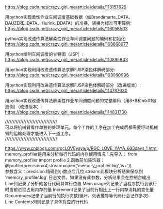 https://blog.csdn.net/crazy_girl_me/article/details/118157629

用python实现柔性作业车间调度基础数据（如Brandimarte_DATA、DAUZERE_DATA、Hurink_DDATA）的准换，转换为标准可用算例:
https://blog.csdn.net/crazy_girl_me/article/details/116058503

python实现改遗传算法解柔性作业车间调度问题的编码和初始化:
https://blog.csdn.net/crazy_girl_me/article/details/108868977

用python绘制车间调度的甘特图（JSP）:
https://blog.csdn.net/crazy_girl_me/article/details/110895843
  

用python实现利用改进遗传算法求解FJSP染色体解码部分:
https://blog.csdn.net/crazy_girl_me/article/details/108960996

用python实现利用改进遗传算法求解FJSP染色体解码部分（改进版本）:
https://blog.csdn.net/crazy_girl_me/article/details/114787030

用python实现改遗传算法解柔性作业车间调度问题的完整编码（用8*8和mk01做测例）（改进版本）:
https://blog.csdn.net/crazy_girl_me/article/details/114831730

//////////////////////////////////\
可以将机械臂看作单独的处理单元，每个工件的工序在加工完成后都需要经过机械臂的运输处理才能进入下一道工序。\
//////////////////////////////////

https://www.cnblogs.com/rgcLOVEyaya/p/RGC_LOVE_YAYA_603days_1.html
memory_profiler是用来分析每行代码的内存使用情况
1.先导入：    from memory_profiler import profile
2.函数前加装饰器：   @profile(precision=4,stream=open('memory_profiler.log','w+'))            
参数含义：precision:精确到小数点后几位 
        stream:此模块分析结果保存到 'memory_profiler.log' 日志文件。如果没有此参数，分析结果会在控制台输出
Line列记录了分析的各行代码具体行位置
Mem usage列记录了当程序执行到该行时当前进程占用内存的量
Increment记录了当前行相比上一行内存消耗的变化量
Occurrences记录了当前行的执行次数(循环、列表推导等代码行会记作多次)
Line Contents列则记录了具体对应的行代码